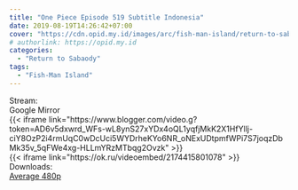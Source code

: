 ```yaml
---
title: "One Piece Episode 519 Subtitle Indonesia"
date: 2019-08-19T14:26:42+07:00
cover: "https://cdn.opid.my.id/images/arc/fish-man-island/return-to-sabaody.webp" # Optional, cover
# authorlink: https://opid.my.id
categories:
  - "Return to Sabaody"
tags:
  - "Fish-Man Island"
---
```

<div class="ui menu violet borderless inverted">
  <div class="header item active">
        Stream:
    </div>
  <a class="active item" data-tab="google">
    <i class="google drive icon"></i> Google
  </a>
  <a class="item nounderline" data-tab="mirror">
    <i class="odnoklassniki icon"></i> Mirror
  </a>
</div>
<div class="ui bottom attached tab segment active" style="border:0 !important;" data-tab="google">
{{< iframe link="https://www.blogger.com/video.g?token=AD6v5dxwrd_WFs-wL8ynS27xYDx4oQL1yqfjMkK2X1HfYllj-ciY8OzP2i4rmUqC0wDcUci5WYDrheKYo6NR_oNExUDtpmfWPi7S7joqzDbMk35v_5qFWe4xg-HLLmYRzMTbqg2Ovzk" >}}
</div>
<div class="ui bottom attached tab segment" style="border:0 !important;" data-tab="mirror">
{{< iframe link="https://ok.ru/videoembed/2174415801078" >}}
</div>
<div class="ui menu violet borderless inverted">
  <div class="header item active">
        Downloads:
    </div>
  <a class="item nounderline" href="https://ouo.io/NsVHbI" target="_blank" rel="dofollow"><i class="google drive icon"></i>
    Average 480p</a>
</div>